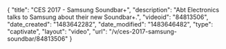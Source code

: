 {
    "title": "CES 2017 - Samsung Soundbar+",
    "description": "Abt Electronics talks to Samsung about their new Soundbar+.",
    "videoid": "84813506",
    "date_created": "1483642282",
    "date_modified": "1483646482",
    "type": "captivate",
    "layout": "video",
    "url": "\/v\/ces-2017-samsung-soundbar\/84813506"
}
